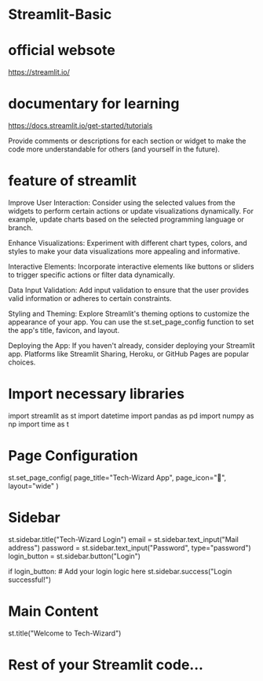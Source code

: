 # Streamlit-Basic
# official websote
https://streamlit.io/
# documentary for learning
https://docs.streamlit.io/get-started/tutorials

Provide comments or descriptions for each section or widget to make the code more understandable for others (and yourself in the future).
# feature of streamlit
Improve User Interaction:
Consider using the selected values from the widgets to perform certain actions or update visualizations dynamically. For example, update charts based on the selected programming language or branch.

Enhance Visualizations:
Experiment with different chart types, colors, and styles to make your data visualizations more appealing and informative.

Interactive Elements:
Incorporate interactive elements like buttons or sliders to trigger specific actions or filter data dynamically.

Data Input Validation:
Add input validation to ensure that the user provides valid information or adheres to certain constraints.

Styling and Theming:
Explore Streamlit's theming options to customize the appearance of your app. You can use the st.set_page_config function to set the app's title, favicon, and layout.

Deploying the App:
If you haven't already, consider deploying your Streamlit app. Platforms like Streamlit Sharing, Heroku, or GitHub Pages are popular choices.

# Import necessary libraries
import streamlit as st
import datetime
import pandas as pd
import numpy as np
import time as t

# Page Configuration
st.set_page_config(
    page_title="Tech-Wizard App",
    page_icon=":rocket:",
    layout="wide"
)

# Sidebar
st.sidebar.title("Tech-Wizard Login")
email = st.sidebar.text_input("Mail address")
password = st.sidebar.text_input("Password", type="password")
login_button = st.sidebar.button("Login")

if login_button:
    # Add your login logic here
    st.sidebar.success("Login successful!")

# Main Content
st.title("Welcome to Tech-Wizard")

# Rest of your Streamlit code...
